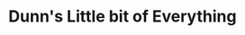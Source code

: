 ---
title: "Dunn's Little bit of Everything"
url: /red-bluff/dunns-little-bit-of-everything/
shop: charity
---